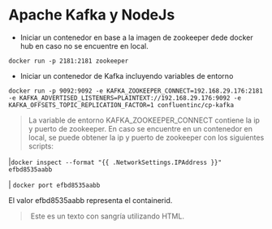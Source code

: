 # Apache Kafka y NodeJs #

- Iniciar un contenedor en base a la imagen de zookeeper dede docker hub en caso no se encuentre en local.

`docker run -p 2181:2181 zookeeper`

- Iniciar un contenedor de Kafka incluyendo variables de entorno
  
`docker run -p 9092:9092 -e KAFKA_ZOOKEEPER_CONNECT=192.168.29.176:2181 -e KAFKA_ADVERTISED_LISTENERS=PLAINTEXT://192.168.29.176:9092 -e KAFKA_OFFSETS_TOPIC_REPLICATION_FACTOR=1 confluentinc/cp-kafka`

> La variable de entorno KAFKA_ZOOKEEPER_CONNECT contiene la ip y puerto de zookeeper. En caso se encuentre en un contenedor en local, se puede obtener la ip  y puerto de zookeeper con los siguientes scripts:

|`docker inspect --format "{{ .NetworkSettings.IPAddress }}" efbd8535aabb`

|  `docker port efbd8535aabb`

El valor efbd8535aabb representa el containerid.

<blockquote>
    &nbsp;Este es un texto con sangría utilizando HTML.
</blockquote>